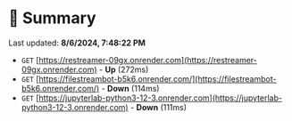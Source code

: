 # 📖 Summary
Last updated: **8/6/2024, 7:48:22 PM**

- `GET` [https://restreamer-09gx.onrender.com](https://restreamer-09gx.onrender.com) - **Up** (272ms)
- `GET` [https://filestreambot-b5k6.onrender.com/](https://filestreambot-b5k6.onrender.com/) - **Down** (114ms)
- `GET` [https://jupyterlab-python3-12-3.onrender.com](https://jupyterlab-python3-12-3.onrender.com) - **Down** (111ms)
